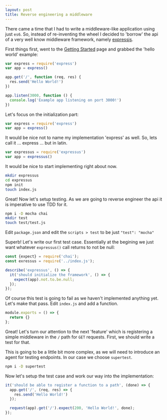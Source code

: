 ```yaml
---
layout: post
title: Reverse engineering a middleware
---
```


There came a time that I had to write a middleware-like application using just `es6`. So, instead of re-inventing the wheel I decided to 'borrow' the api of a very well know middleware framework, namely [expressjs](https://expressjs.com).

First things first, went to the [Getting Started](https://expressjs.com/en/starter/hello-world.html) page and grabbed the 'hello world' example:

```javascript
var express = require('express')
var app = express()

app.get('/', function (req, res) {
  res.send('Hello World!')
})

app.listen(3000, function () {
  console.log('Example app listening on port 3000!')
})
```

Let's focus on the initialization part:
```javascript
var express = require('express')
var app = express()
```
It would be nice not to name my implementation 'express' as well. So, lets call it  ... express ... but in latin.
```javascript
var expressus = require('expressus')
var app = expressus()
```

It would be nice to start implementing right about now.
```bash
mkdir expressus
cd expressus
npm init
touch index.js
```

Great! Now let's setup testing. As we are going to reverse engineer the api it is imperative to use TDD for it.
```bash
npm i -D mocha chai
mkdir test
touch test/test.js
```
Edit `package.json` and edit the `scripts > test` to be just `"test": "mocha"`

Superb! Let's write our first test case. Essentially at the begining we just want whatever `expressus()` call returns to not be null:
```javascript
const {expect} = require('chai');
const exressus = require('../index.js');

describe('expressus', () => {
  it('should initialize the framework', () => {
    expect(app).not.to.be.null;
  });
});

```

Of course this test is going to fail as we haven't implemented anything yet. Let's make that pass. Edit `index.js` and add a function.
```javascript
module.exports = () => {
  return {}
};
```

Great! Let's turn our attention to the next 'feature' which is registering a simple middleware in the `/` path for `GET` requests. First, we should write a test for that.

This is going to be a little bit more complex, as we will need to introduce an agent for testing endpoints. In our case we choose `supertest`.
```bash
npm i -D supertest
```

Now let's setup the test case and work our way into the implementation:
```javascript
it('should be able to register a function to a path', (done) => {
  app.get('/', (req, res) => {
    res.send('Hello World!')
  });

  request(app).get('/').expect(200, 'Hello World!', done);
});
```